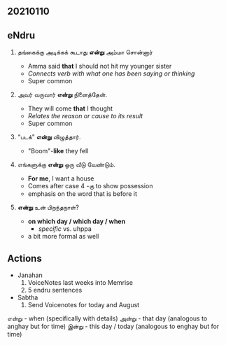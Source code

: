 ## 20210110


## eNdru
1. தங்கைக்கு அடிக்கக் கூடாது **என்று** அம்மா சொன்னார்
    * Amma said **that** I should not hit my younger sister
    * _Connects verb with what one has been saying or thinking_
    * Super common

2. அவர் வருவார் **என்று** நினைத்தேன்.
    * They will come **that** I thought
    * _Relates the reason or cause to its result_
    * Super common

3. “படக்" **என்று** விழுத்தார்.
    * "Boom"-**like** they fell

4. எங்களுக்கு **என்று** ஒரு வீடு வேண்டும்.
    * **For me**, I want a house
    * Comes after case 4 -கு to show possession
    * emphasis on the word that is before it

5. **என்று** உன் பிறந்தநாள்?
    * **on which day / which day / when**
        * _specific_ vs. uhppa
    * a bit more formal as well

## Actions
* Janahan
    1. VoiceNotes last weeks into Memrise
    2. 5 endru sentences
* Sabtha
    1. Send Voicenotes for today and August

என்று - when (specifically with details)
அன்று - that day (analogous to anghay but for time)
இன்று - this day / today (analogous to enghay but for time)
